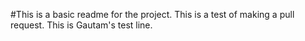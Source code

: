 #This is a basic readme for the project.
This is a test of making a pull request.
This is Gautam's test line.
